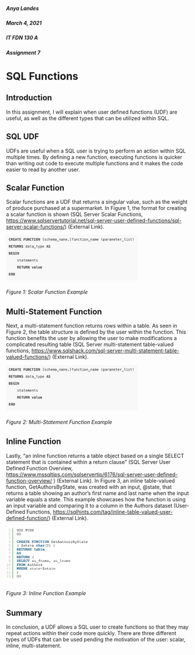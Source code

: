 ##### Anya Landes
##### March 4, 2021
##### IT FDN 130 A
##### Assignment 7

# SQL Functions

## Introduction 

In this assignment, I will explain when user defined functions (UDF) are useful, as well as the different types that can be utilized within SQL. 

## SQL UDF
UDFs are useful when a SQL user is trying to perform an action within SQL multiple times. By defining a new function, executing functions is quicker than writing out code to execute multiple functions and it makes the code easier to read by another user. 

## Scalar Function 
Scalar functions are a UDF that returns a singular value, such as the weight of produce purchased at a supermarket. In Figure 1, the format for creating a scalar function is shown (SQL Server Scalar Functions, https://www.sqlservertutorial.net/sql-server-user-defined-functions/sql-server-scalar-functions/) (External Link). 

![Figure 1](https://github.com/itsanyamarie/DBFoundations-Module07/blob/main/ScalarUDFImage.jpg)

###### Figure 1: Scalar Function Example

## Multi-Statement Function
Next, a multi-statement function returns rows within a table. As seen in Figure 2, the table structure is defined by the user within the function. This function benefits the user by allowing the user to make modifications a complicated resulting table (SQL Server multi-statement table-valued functions, https://www.sqlshack.com/sql-server-multi-statement-table-valued-functions/) (External Link).

![Figure 2](https://github.com/itsanyamarie/DBFoundations-Module07/blob/main/ScalarUDFImage.jpg)

###### Figure 2: Multi-Statement Function Example

## Inline Function 
Lastly, “an inline function returns a table object based on a single SELECT statement that is contained within a return clause” (SQL Server User Defined Function Overview, https://www.mssqltips.com/sqlservertip/6176/sql-server-user-defined-function-overview/ ) (External Link). In Figure 3, an inline table-valued function, GetAuthorsByState, was created with an input, @state, that returns a table showing an author’s first name and last name when the input variable equals a state. This example showcases how the function is using an input variable and comparing it to a column in the Authors dataset (User-Defined Functions, https://sqlhints.com/tag/inline-table-valued-user-defined-function/) (External Link).

![Figure 3](https://github.com/itsanyamarie/DBFoundations-Module07/blob/main/InlineUDF.jpg)

###### Figure 3: Inline Function Example
 
## Summary
In conclusion, a UDF allows a SQL user to create functions so that they may repeat actions within their code more quickly. There are three different types of UDFs that can be used pending the motivation of the user: scalar, inline, multi-statement. 
